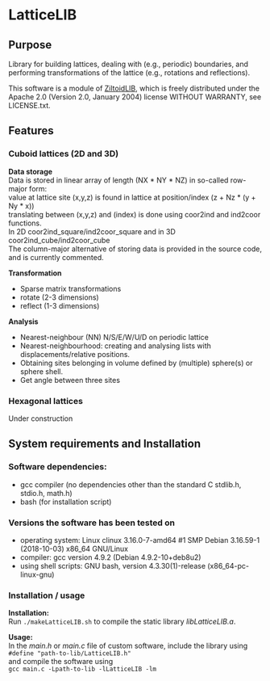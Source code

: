 # LatticeLIB

## Purpose

Library for building lattices, dealing with (e.g., periodic) boundaries, and performing transformations of the lattice (e.g., rotations and reflections). 

This software is a module of [ZiltoidLIB](https://github.com/CharleySchaefer/ZiltoidLIB), which is freely distributed under the Apache 2.0 (Version 2.0, January 2004) license WITHOUT WARRANTY, see LICENSE.txt.

## Features

### Cuboid lattices (2D and 3D) 

**Data storage**  
Data is stored in linear array of length (NX * NY * NZ) in so-called row-major form:  
value at lattice site (x,y,z) is found in lattice at position/index (z + Nz * (y + Ny * x))  
translating between (x,y,z) and (index) is done using coor2ind and ind2coor functions.  
In 2D coor2ind_square/ind2coor_square and in 3D coor2ind_cube/ind2coor_cube  
The column-major alternative of storing data is provided in the source code, and is currently commented.

**Transformation**  

* Sparse matrix transformations  
* rotate (2-3 dimensions)  
* reflect (1-3 dimensions) 

**Analysis**  

* Nearest-neighbour (NN) N/S/E/W/U/D on periodic lattice  
* Nearest-neighbourhood: creating and analysing lists with displacements/relative positions.  
* Obtaining sites belonging in volume defined by (multiple) sphere(s) or sphere shell.  
* Get angle between three sites  

### Hexagonal lattices  

Under construction 


## System requirements and Installation

### Software dependencies:

* gcc compiler (no dependencies other than the standard C stdlib.h, stdio.h, math.h)
* bash (for installation script)

### Versions the software has been tested on

* operating system: Linux clinux 3.16.0-7-amd64 #1 SMP Debian 3.16.59-1 (2018-10-03) x86_64 GNU/Linux  
* compiler: gcc version 4.9.2 (Debian 4.9.2-10+deb8u2)  
* using shell scripts: GNU bash, version 4.3.30(1)-release (x86_64-pc-linux-gnu)


### Installation / usage


**Installation:**  
Run ```./makeLatticeLIB.sh``` to compile the static library *libLatticeLIB.a*.

**Usage:**  
In the *main.h* or *main.c* file of custom software, include the library using  
```#define "path-to-lib/LatticeLIB.h"```  
and compile the software using  
```gcc main.c -Lpath-to-lib -lLatticeLIB -lm```



